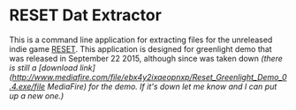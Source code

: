 # RESET Dat Extractor
This is a command line application for extracting files for the unreleased indie game [RESET](http://reset-game.net/). This application is designed for greenlight demo that was released in September 22 2015, although since was taken down *(there is still a [download link](http://www.mediafire.com/file/ebx4y2ixaeopnxp/Reset_Greenlight_Demo_0.4.exe/file
MediaFire) for the demo. If it's down let me know and I can put up a new one.)*
